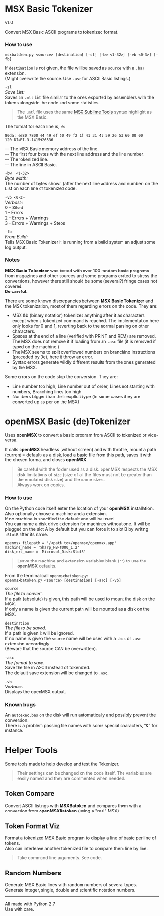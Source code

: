 # MSX Basic Tokenizer  
v1.0

Convert MSX Basic ASCII programs to tokenized format.  

### How to use

`msxbatoken.py <source> [destination] [-sl] [-bw <1-32>] [-vb <0-3>] [-fb]`  

If `destination` is not given, the file will be saved as `source` with a `.bas` extension.  
(Might overwrite the source. Use `.asc` for ASCII Basic listings.)  

`-sl`  
*Save List:*  
Saves an `.mlt` List file similar to the ones exported by assemblers with the tokens alongside the code and some statistics.  
> The `.mtl` file uses the same [MSX Sublime Tools](https://github.com/farique1/MSX-Sublime-Tools) syntax highlight as the MSX Basic.   

The format for each line is, ie:  
```
80da: ee80 7800 44 49 ef 50 49 f2 1f 41 31 41 59 26 53 60 00 00        120 DI=PI-3.1415926536  
```
-- The MSX Basic memory address of the line.  
-- The first four bytes with the next line address and the line number.  
-- The tokenized line.   
-- The line in ASCII Basic.  

`-bw  <1-32>`  
*Byte width:*  
The number of bytes shown (after the next line address and number) on the List on each line of tokenized code.  

`-vb <0-3>`  
*Verbose:*  
0 - Silent  
1 - Errors  
2 - Errors + Warnings  
3 - Errors + Warnings + Steps  

`-fb`  
*From Build:*  
Tells MSX Basic Tokenizer it is running from a build system an adjust some log output.  

### Notes

**MSX Basic Tokenizer** was tested with over 100 random basic programs from magazines and other sources and some programs crated to stress the conversions, however there still should be some (several?) fringe cases not covered.  
**Be careful.**  

There are some known discrepancies between **MSX Basic Tokenizer** and the MSX tokenization, most of them regarding errors on the code. They are:  
- MSX &b (binary notation) tokenizes anything after it as characters except when a tokenized command is reached. The implementation here only looks for 0 and 1, reverting back to the normal parsing on other characters.  
- Spaces at the end of a line (verified with PRINT and REM) are removed. The MSX does not remove it if loading from an `.asc` file (it is removed if typed on the machine.)  
- The MSX seems to split overflowed numbers on branching instructions (preceded by 0e), here it throw an error.  
- Syntax errors generate wildly different results from the ones generated by the MSX.  

Some errors on the code stop the conversion. They are:  
- Line number too high, Line number out of order, Lines not starting with numbers, Branching lines too high  
- Numbers bigger than their explicit type (in some cases they are converted up as per on the MSX)  


# openMSX Basic (de)Tokenizer

Uses  **openMSX**  to convert a basic program from ASCII to tokenized or vice-versa.

It calls  **openMSX**  headless (without screen) and with throttle, mount a path (current = default) as a disk, load a basic file from this path, saves it with the chosen format and closes  **openMSX**.

> Be careful with the folder used as a disk. openMSX respects the MSX disk limitations of size (size of all the files must not be greater than the emulated disk size) and file name sizes.  
> Always work on copies.

### How to use

On the Python code itself enter the location of your  **openMSX**  installation.  
Also optionally choose a machine and a extension.  
If no machine is specified the default one will be used.  
You can name a disk drive extension for machines without one. It will be plugged on the slot A by default but you can force it to slot B by writing  `:SlotB`  after its name.

```
openmsx_filepath = '/<path_to>/openmsx/openmsx.app'
machine_name = 'Sharp_HB-8000_1.2'
disk_ext_name = 'Microsol_Disk:SlotB'

```

> Leave the machine and extension variables blank (`''`) to use the  **openMSX**  defaults.

From the terminal call  `openmsxbatoken.py`:  
`openmsxbatoken.py <source> [destination] [-asc] [-vb]`

`source`  
*The file to convert.*  
If a path (absolute) is given, this path will be used to mount the disk on the MSX.  
If only a name is given the current path will be mounted as a disk on the MSX.

`destination`  
*The file to be saved.*  
If a path is given it will be ignored.  
If no name is given the  `source`  name will be used with a  `.bas`  or  `.asc`  extension accordingly.  
(Beware that the source CAN be overwritten).  

`-asc`  
*The format to save.*  
Save the file in ASCII instead of tokenized.  
The default save extension will be changed to  `.asc`.

`-vb`  
*Verbose.*  
Displays the openMSX output.  

### Known bugs

An  `autoexec.bas`  on the disk will run automatically and possibly prevent the conversion.  
There is a problem passing file names with some special characters, “&” for instance.  


# Helper Tools  

Some tools made to help develop and test the Tokenizer.  
> Their settings can be changed on the code itself. The variables are easily named and they are commented when needed.  

## Token Compare  

Convert ASCII listings with **MSXBatoken** and compares them with a conversion from **openMSXBatoken** (using a "real" MSX).  

## Token Format Viz

Format a tokenized MSX Basic program to display a line of basic per line of tokens.  
Also can interleave another tokenized file to compare them line by line.  
> Take command line arguments. See code.  

## Random Numbers  

Generate MSX Basic lines with random numbers of several types.  
Generate integer, single, double and scientific notation numbers.  

------------  
All made with Python 2.7  
Use with care.  